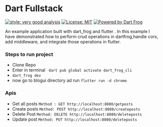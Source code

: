 # Dart Fullstack

[![style: very good analysis][very_good_analysis_badge]][very_good_analysis_link]
[![License: MIT][license_badge]][license_link]
[![Powered by Dart Frog](https://img.shields.io/endpoint?url=https://tinyurl.com/dartfrog-badge)](https://dartfrog.vgv.dev)

An example application built with dart_frog and flutter .
In this example I have demonstrated how to perform crud operations in dartfrog,handle cors, add middleware, and integrate those operations in flutter.

### Steps to run project
- Clone Repo
- Enter in terminal
 ` dart pub global activate dart_frog_cli`
- `dart_frog dev`
- now  go to blogui directory ad run
 `flutter run -d chrome`

### Apis

- Get all posts 
`Method : GET http://localhost:8080/getposts `
- Create posts
`Method: POST http://localhost:8080/createposts`
- Delete Post
`Method: DELETE http://localhost:8080/deleteposts`
- Update post
`Method: PUT http://localhost:8080/deleteposts`


[license_badge]: https://img.shields.io/badge/license-MIT-blue.svg
[license_link]: https://opensource.org/licenses/MIT
[very_good_analysis_badge]: https://img.shields.io/badge/style-very_good_analysis-B22C89.svg
[very_good_analysis_link]: https://pub.dev/packages/very_good_analysis
